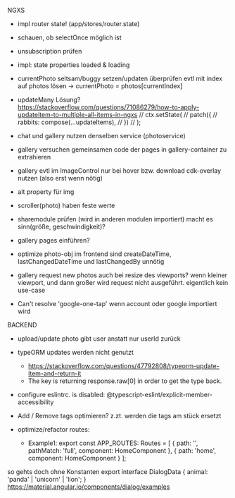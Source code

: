 NGXS

- impl router state! (app/stores/router.state)
- schauen, ob selectOnce möglich ist
- unsubscription prüfen
- impl: state properties loaded & loading
- currentPhoto seltsam/buggy setzen/updaten überprüfen evtl mit index auf photos lösen
  -> currentPhoto = photos[currentIndex]
- updateMany Lösung?
  https://stackoverflow.com/questions/71086279/how-to-apply-updateitem-to-multiple-all-items-in-ngxs
  // ctx.setState(
  // patch({
  // rabbits: compose(...updateItems),
  // })
  // );

- chat und gallery nutzen denselben service (photoservice)
- gallery versuchen gemeinsamen code der pages in gallery-container zu extrahieren
- gallery evtl im ImageControl nur bei hover bzw. download cdk-overlay nutzen (also erst wenn nötig)
- alt property für img
- scroller(photo) haben feste werte
- sharemodule prüfen (wird in anderen modulen importiert) macht es sinn(größe, geschwindigkeit)?
- gallery pages einführen?
- optimize photo-obj im frontend sind createDateTime, lastChangedDateTime und lastChangedBy unnötig
- gallery request new photos auch bei resize des viewports? wenn kleiner viewport, und dann großer wird
  request nicht ausgeführt. eigentlich kein use-case

- Can't resolve 'google-one-tap' wenn account oder google importiert wird

BACKEND

- upload/update photo gibt user anstatt nur userId zurück

- typeORM updates werden nicht genutzt
  - https://stackoverflow.com/questions/47792808/typeorm-update-item-and-return-it
  - The key is returning response.raw[0] in order to get the type back.

- configure eslintrc. is disabled: @typescript-eslint/explicit-member-accessibility
- Add / Remove tags optimieren? z.zt. werden die tags am stück ersetzt
- optimize/refactor routes:
  - Example1:
    export const APP_ROUTES: Routes = [
    {
    path: '',
    pathMatch: 'full',
    component: HomeComponent
    },
    {
    path: 'home',
    component: HomeComponent
    }
    ];

so gehts doch ohne Konstanten
export interface DialogData {
animal: 'panda' | 'unicorn' | 'lion';
}
https://material.angular.io/components/dialog/examples
